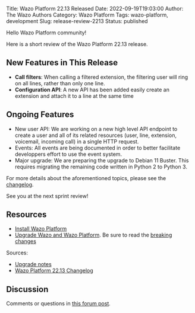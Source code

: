 Title: Wazo Platform 22.13 Released
Date: 2022-09-19T19:03:00
Author: The Wazo Authors
Category: Wazo Platform
Tags: wazo-platform, development
Slug: release-review-2213
Status: published

Hello Wazo Platform community!

Here is a short review of the Wazo Platform 22.13 release.

## New Features in This Release
- **Call filters**: When calling a filtered extension, the filtering user will ring on all lines, rather than only one line.
- **Configuration API**: A new API has been added easily create an extension and attach it to a line at the same time

## Ongoing Features
- New user API: We are working on a new high level API endpoint to create a user and all of its related resources (user, line, extension, voicemail, incoming call) in a single HTTP request.
- Events: All events are being documented in order to better facilitate developpers effort to use the event system.
- Major upgrade: We are preparing the upgrade to Debian 11 Buster. This requires migrating the remaining code written in Python 2 to Python 3.

For more details about the aforementioned topics, please see the [changelog](https://wazo-dev.atlassian.net/issues/?jql=project%3DWAZO%20AND%20fixVersion%3D22.13).

See you at the next sprint review!

## Resources

- [Install Wazo Platform](/use-cases)
- [Upgrade Wazo and Wazo Platform](/uc-doc/upgrade/). Be sure to read the
  [breaking changes](/uc-doc/upgrade/upgrade_notes#22-13)

Sources:

- [Upgrade notes](/uc-doc/upgrade/upgrade_notes#22-13)
- [Wazo Platform 22.13 Changelog](https://wazo-dev.atlassian.net/issues/?jql=project%3DWAZO%20AND%20fixVersion%3D22.13)

## Discussion

Comments or questions in
[this forum post](https://wazo-platform.discourse.group/t/blog-wazo-platform-22-13-released).
